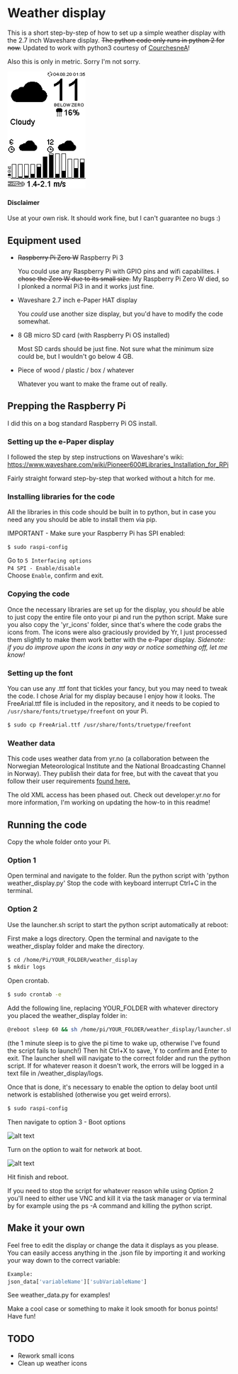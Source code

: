 # Weather display

This is a short step-by-step of how to set up a simple weather display with the 2.7 inch Waveshare display. ~~The python code only runs in python 2 for now.~~ Updated to work with python3 courtesy of [CourchesneA](https://github.com/CourchesneA)!

Also this is only in metric. Sorry I'm not sorry.

![alt text](https://raw.githubusercontent.com/NeonSpork/weather_display/master/example.png "Example screen")

#### Disclaimer
Use at your own risk. It should work fine, but I can't guarantee no bugs :)

## Equipment used
* ~~Raspberry Pi Zero W~~ Raspberry Pi 3

   You could use any Raspberry Pi with GPIO pins and wifi capabilites. ~~I chose the Zero W due to its small size.~~ My Raspberry Pi Zero W died, so I plonked a normal Pi3 in and it works just fine.

* Waveshare 2.7 inch e-Paper HAT display

   You *could* use another size display, but you'd have to modify the code somewhat.

* 8 GB micro SD card (with Raspberry Pi OS installed)

   Most SD cards should be just fine. Not sure what the minimum size could be, but I wouldn't go below 4 GB.

* Piece of wood / plastic / box / whatever

   Whatever you want to make the frame out of really.

## Prepping the Raspberry Pi
I did this on a bog standard Raspberry Pi OS install.

### Setting up the e-Paper display
I followed the step by step instructions on Waveshare's wiki:
https://www.waveshare.com/wiki/Pioneer600#Libraries_Installation_for_RPi

Fairly straight forward step-by-step that worked without a hitch for me.

### Installing libraries for the code
All the libraries in this code should be built in to python, but in case you need any you should be able to install them via pip.

IMPORTANT - Make sure your Raspberry Pi has SPI enabled:
```
$ sudo raspi-config
```
Go to `5 Interfacing options`  
`P4 SPI - Enable/disable`  
Choose `Enable`, confirm and exit.

### Copying the code
Once the necessary libraries are set up for the display, you *should* be able to just copy the entire file onto your pi and run the python script. Make sure you also copy the 'yr_icons' folder, since that's where the code grabs the icons from. The icons were also graciously provided by Yr, I just processed them slightly to make them work better with the e-Paper display. *Sidenote: if you do improve upon the icons in any way or notice something off, let me know!*

### Setting up the font
You can use any .ttf font that tickles your fancy, but you may need to tweak the code. I chose Arial for my display because I enjoy how it looks. The FreeArial.ttf file is included in the repository, and it needs to be copied to `/usr/share/fonts/truetype/freefont` on your Pi.
```bash
$ sudo cp FreeArial.ttf /usr/share/fonts/truetype/freefont
```

### Weather data
This code uses weather data from yr.no (a collaboration between the Norwegian Meteorological Institute and the National Broadcasting Channel in Norway). They publish their data for free, but with the caveat that you follow their user requirements [found here.](http://om.yr.no/info/verdata/free-weather-data/ "Information about the free weather data service")

The old XML access has been phased out. Check out developer.yr.no for more information, I'm working on updating the how-to in this readme!

## Running the code
Copy the whole folder onto your Pi.
### Option 1
Open terminal and navigate to the folder. Run the python script with 'python weather_display.py'
Stop the code with keyboard interrupt Ctrl+C in the terminal.
### Option 2
Use the launcher.sh script to start the python script automatically at reboot:

First make a logs directory. Open the terminal and navigate to the weather_display folder and make the directory.
```bash
$ cd /home/Pi/YOUR_FOLDER/weather_display
$ mkdir logs
```
Open crontab.
```bash
$ sudo crontab -e
```
Add the following line, replacing YOUR_FOLDER with whatever directory you placed the weather_display folder in:
```bash
@reboot sleep 60 && sh /home/pi/YOUR_FOLDER/weather_display/launcher.sh >/home/pi/YOUR_FOLDER/weather_display/logs/cronlog 2>&1
```
(the 1 minute sleep is to give the pi time to wake up, otherwise I've found the script fails to launch!)
Then hit Ctrl+X to save, Y to confirm and Enter to exit.
The launcher shell will navigate to the correct folder and run the python script. If for whatever reason it doesn't work, the errors will be logged in a text file in /weather_display/logs.

Once that is done, it's necessary to enable the option to delay boot until network is established (otherwise you get weird errors).
```bash
$ sudo raspi-config
```
Then navigate to option 3 - Boot options

![alt text](https://i.imgur.com/l7dhtTOl.png "Raspi-config option 3")

Turn on the option to wait for network at boot.

![alt text](https://i.imgur.com/9Rm3Gfvl.png "Wait for network")

Hit finish and reboot.

If you need to stop the script for whatever reason while using Option 2 you'll need to either use VNC and kill it via the task manager or via terminal by for example using the ps -A command and killing the python script.

## Make it your own
Feel free to edit the display or change the data it displays as you please. You can easily access anything in the .json file by importing it and working your way down to the correct variable:
```python
Example:
json_data['variableName']['subVariableName']
```
See weather_data.py for examples!


Make a cool case or something to make it look smooth for bonus points! Have fun!

## TODO
* Rework small icons
* Clean up weather icons
